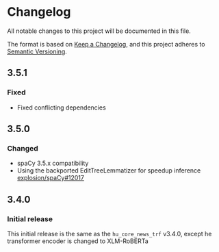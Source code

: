 # Changelog

All notable changes to this project will be documented in this file.

The format is based on [Keep a Changelog](https://keepachangelog.com/en/1.0.0/),
and this project adheres to [Semantic Versioning](https://semver.org/spec/v2.0.0.html).

## 3.5.1
### Fixed
- Fixed conflicting dependencies

## 3.5.0
### Changed
- spaCy 3.5.x compatibility
- Using the backported EditTreeLemmatizer for speedup inference [explosion/spaCy#12017](https://github.com/explosion/spaCy/pull/12017)

## 3.4.0
### Initial release

This initial release is the same as the `hu_core_news_trf` v3.4.0, except he transformer encoder is changed to XLM-RoBERTa


